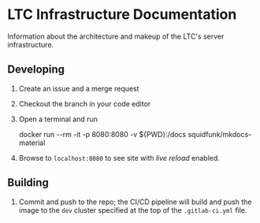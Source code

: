 # LTC Infrastructure Documentation

Information about the architecture and makeup of the LTC's server infrastructure.

## Developing

1. Create an issue and a merge request
1. Checkout the branch in your code editor
1. Open a terminal and run

    docker run --rm -it -p 8080:8080 -v ${PWD}:/docs squidfunk/mkdocs-material

1. Browse to `localhost:8080` to see site with *live reload* enabled.

## Building

1. Commit and push to the repo; the CI/CD pipeline will build and push the image to the `dev` cluster specified at the top of the `.gitlab-ci.yml` file.
